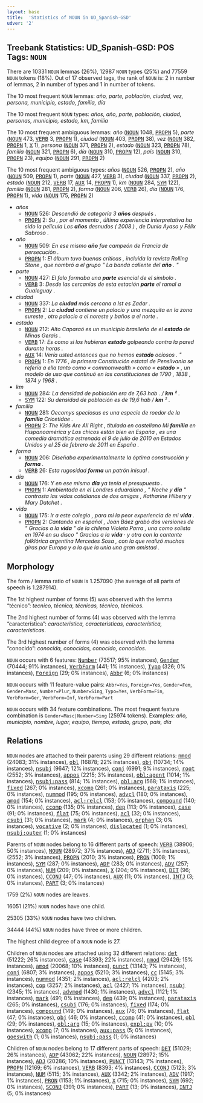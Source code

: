 ```yaml
---
layout: base
title:  'Statistics of NOUN in UD_Spanish-GSD'
udver: '2'
---
```


## Treebank Statistics: UD_Spanish-GSD: POS Tags: `NOUN`

There are 10331 `NOUN` lemmas (26%), 12987 `NOUN` types (25%) and 77559 `NOUN` tokens (18%).
Out of 17 observed tags, the rank of `NOUN` is: 2 in number of lemmas, 2 in number of types and 1 in number of tokens.

The 10 most frequent `NOUN` lemmas: <em>año, parte, población, ciudad, vez, persona, municipio, estado, familia, día</em>

The 10 most frequent `NOUN` types:  <em>años, año, parte, población, ciudad, personas, municipio, estado, km, familia</em>

The 10 most frequent ambiguous lemmas: <em>año</em> (<tt><a href="es_gsd-pos-NOUN.html">NOUN</a></tt> 1048, <tt><a href="es_gsd-pos-PROPN.html">PROPN</a></tt> 5), <em>parte</em> (<tt><a href="es_gsd-pos-NOUN.html">NOUN</a></tt> 473, <tt><a href="es_gsd-pos-VERB.html">VERB</a></tt> 3, <tt><a href="es_gsd-pos-PROPN.html">PROPN</a></tt> 1), <em>ciudad</em> (<tt><a href="es_gsd-pos-NOUN.html">NOUN</a></tt> 403, <tt><a href="es_gsd-pos-PROPN.html">PROPN</a></tt> 38), <em>vez</em> (<tt><a href="es_gsd-pos-NOUN.html">NOUN</a></tt> 382, <tt><a href="es_gsd-pos-PROPN.html">PROPN</a></tt> 1, <tt><a href="es_gsd-pos-X.html">X</a></tt> 1), <em>persona</em> (<tt><a href="es_gsd-pos-NOUN.html">NOUN</a></tt> 371, <tt><a href="es_gsd-pos-PROPN.html">PROPN</a></tt> 2), <em>estado</em> (<tt><a href="es_gsd-pos-NOUN.html">NOUN</a></tt> 323, <tt><a href="es_gsd-pos-PROPN.html">PROPN</a></tt> 78), <em>familia</em> (<tt><a href="es_gsd-pos-NOUN.html">NOUN</a></tt> 321, <tt><a href="es_gsd-pos-PROPN.html">PROPN</a></tt> 6), <em>día</em> (<tt><a href="es_gsd-pos-NOUN.html">NOUN</a></tt> 310, <tt><a href="es_gsd-pos-PROPN.html">PROPN</a></tt> 12), <em>país</em> (<tt><a href="es_gsd-pos-NOUN.html">NOUN</a></tt> 310, <tt><a href="es_gsd-pos-PROPN.html">PROPN</a></tt> 23), <em>equipo</em> (<tt><a href="es_gsd-pos-NOUN.html">NOUN</a></tt> 291, <tt><a href="es_gsd-pos-PROPN.html">PROPN</a></tt> 2)

The 10 most frequent ambiguous types:  <em>años</em> (<tt><a href="es_gsd-pos-NOUN.html">NOUN</a></tt> 526, <tt><a href="es_gsd-pos-PROPN.html">PROPN</a></tt> 2), <em>año</em> (<tt><a href="es_gsd-pos-NOUN.html">NOUN</a></tt> 509, <tt><a href="es_gsd-pos-PROPN.html">PROPN</a></tt> 1), <em>parte</em> (<tt><a href="es_gsd-pos-NOUN.html">NOUN</a></tt> 427, <tt><a href="es_gsd-pos-VERB.html">VERB</a></tt> 3), <em>ciudad</em> (<tt><a href="es_gsd-pos-NOUN.html">NOUN</a></tt> 337, <tt><a href="es_gsd-pos-PROPN.html">PROPN</a></tt> 2), <em>estado</em> (<tt><a href="es_gsd-pos-NOUN.html">NOUN</a></tt> 212, <tt><a href="es_gsd-pos-VERB.html">VERB</a></tt> 17, <tt><a href="es_gsd-pos-AUX.html">AUX</a></tt> 14, <tt><a href="es_gsd-pos-PROPN.html">PROPN</a></tt> 1), <em>km</em> (<tt><a href="es_gsd-pos-NOUN.html">NOUN</a></tt> 284, <tt><a href="es_gsd-pos-SYM.html">SYM</a></tt> 122), <em>familia</em> (<tt><a href="es_gsd-pos-NOUN.html">NOUN</a></tt> 281, <tt><a href="es_gsd-pos-PROPN.html">PROPN</a></tt> 2), <em>forma</em> (<tt><a href="es_gsd-pos-NOUN.html">NOUN</a></tt> 206, <tt><a href="es_gsd-pos-VERB.html">VERB</a></tt> 26), <em>día</em> (<tt><a href="es_gsd-pos-NOUN.html">NOUN</a></tt> 176, <tt><a href="es_gsd-pos-PROPN.html">PROPN</a></tt> 1), <em>vida</em> (<tt><a href="es_gsd-pos-NOUN.html">NOUN</a></tt> 175, <tt><a href="es_gsd-pos-PROPN.html">PROPN</a></tt> 2)


* <em>años</em>
  * <tt><a href="es_gsd-pos-NOUN.html">NOUN</a></tt> 526: <em>Descendió de categoría 3 <b>años</b> después .</em>
  * <tt><a href="es_gsd-pos-PROPN.html">PROPN</a></tt> 2: <em>Su , por el momento , última experiencia interpretativa ha sido la película Los <b>años</b> desnudos ( 2008 ) , de Dunia Ayaso y Félix Sabroso .</em>
* <em>año</em>
  * <tt><a href="es_gsd-pos-NOUN.html">NOUN</a></tt> 509: <em>En ese mismo <b>año</b> fue campeón de Francia de persecución .</em>
  * <tt><a href="es_gsd-pos-PROPN.html">PROPN</a></tt> 1: <em>El álbum tuvo buenas críticas , incluida la revista Rolling Stone , que nombró a el grupo " La banda caliente del <b>año</b> . "</em>
* <em>parte</em>
  * <tt><a href="es_gsd-pos-NOUN.html">NOUN</a></tt> 427: <em>El falo formaba una <b>parte</b> esencial de el símbolo .</em>
  * <tt><a href="es_gsd-pos-VERB.html">VERB</a></tt> 3: <em>Desde las cercanías de esta estación <b>parte</b> el ramal a Gualeguay .</em>
* <em>ciudad</em>
  * <tt><a href="es_gsd-pos-NOUN.html">NOUN</a></tt> 337: <em>La <b>ciudad</b> más cercana a Ist es Zadar .</em>
  * <tt><a href="es_gsd-pos-PROPN.html">PROPN</a></tt> 2: <em>La <b>ciudad</b> contiene un palacio y una mezquita en la zona sureste , otro palacio a el noreste y baños a el norte .</em>
* <em>estado</em>
  * <tt><a href="es_gsd-pos-NOUN.html">NOUN</a></tt> 212: <em>Alto Caparaó es un municipio brasileño de el <b>estado</b> de Minas Gerais .</em>
  * <tt><a href="es_gsd-pos-VERB.html">VERB</a></tt> 17: <em>Es como si los hubieran <b>estado</b> golpeando contra la pared durante horas .</em>
  * <tt><a href="es_gsd-pos-AUX.html">AUX</a></tt> 14: <em>Vería usted entonces que no hemos <b>estado</b> ociosos . "</em>
  * <tt><a href="es_gsd-pos-PROPN.html">PROPN</a></tt> 1: <em>En 1776 , la primera Constitución estatal de Pensilvania se refería a ella tanto como « commonwealth » como « <b>estado</b> » , un modelo de uso que continuó en las constituciones de 1790 , 1838 , 1874 y 1968 .</em>
* <em>km</em>
  * <tt><a href="es_gsd-pos-NOUN.html">NOUN</a></tt> 284: <em>La densidad de población era de 7,63 hab . / <b>km</b> ² .</em>
  * <tt><a href="es_gsd-pos-SYM.html">SYM</a></tt> 122: <em>Su densidad de población es de 19,6 hab / <b>km</b> ² .</em>
* <em>familia</em>
  * <tt><a href="es_gsd-pos-NOUN.html">NOUN</a></tt> 281: <em>Oecomys speciosus es una especie de roedor de la <b>familia</b> Cricetidae .</em>
  * <tt><a href="es_gsd-pos-PROPN.html">PROPN</a></tt> 2: <em>The Kids Are All Right , titulada en castellano Mi <b>familia</b> en Hispanoamérica y Los chicos están bien en España , es una comedia dramática estrenada el 9 de julio de 2010 en Estados Unidos y el 25 de febrero de 2011 en España .</em>
* <em>forma</em>
  * <tt><a href="es_gsd-pos-NOUN.html">NOUN</a></tt> 206: <em>Diseñaba experimentalmente la óptima construcción y <b>forma</b> .</em>
  * <tt><a href="es_gsd-pos-VERB.html">VERB</a></tt> 26: <em>Esta rugosidad <b>forma</b> un patrón inisual .</em>
* <em>día</em>
  * <tt><a href="es_gsd-pos-NOUN.html">NOUN</a></tt> 176: <em>Y en ese mismo <b>día</b> ya tenía el presupuesto .</em>
  * <tt><a href="es_gsd-pos-PROPN.html">PROPN</a></tt> 1: <em>Ambientada en el Londres eduardiano , " Noche y <b>día</b> " contrasta las vidas cotidianas de dos amigas , Katharine Hilbery y Mary Datchet .</em>
* <em>vida</em>
  * <tt><a href="es_gsd-pos-NOUN.html">NOUN</a></tt> 175: <em>Ir a este colegio , para mí la peor experiencia de mi <b>vida</b> .</em>
  * <tt><a href="es_gsd-pos-PROPN.html">PROPN</a></tt> 2: <em>Cantando en español , Joan Báez grabó dos versiones de " Gracias a la <b>vida</b> " de la chilena Violeta Parra , una como solista en 1974 en su disco " Gracias a la <b>vida</b> · y otra con la cantante folklórica argentina Mercedes Sosa , con la que realizó muchas giras por Europa y a la que la unía una gran amistad .</em>

## Morphology

The form / lemma ratio of `NOUN` is 1.257090 (the average of all parts of speech is 1.287914).

The 1st highest number of forms (5) was observed with the lemma “técnico”: <em>tecnico, técnica, técnicas, técnico, técnicos</em>.

The 2nd highest number of forms (4) was observed with the lemma “característica”: <em>caracteristica, caracteristicas, característica, características</em>.

The 3rd highest number of forms (4) was observed with the lemma “conocido”: <em>conocida, conocidas, conocido, conocidos</em>.

`NOUN` occurs with 6 features: <tt><a href="es_gsd-feat-Number.html">Number</a></tt> (73517; 95% instances), <tt><a href="es_gsd-feat-Gender.html">Gender</a></tt> (70444; 91% instances), <tt><a href="es_gsd-feat-VerbForm.html">VerbForm</a></tt> (441; 1% instances), <tt><a href="es_gsd-feat-Typo.html">Typo</a></tt> (326; 0% instances), <tt><a href="es_gsd-feat-Foreign.html">Foreign</a></tt> (29; 0% instances), <tt><a href="es_gsd-feat-Abbr.html">Abbr</a></tt> (6; 0% instances)

`NOUN` occurs with 11 feature-value pairs: `Abbr=Yes`, `Foreign=Yes`, `Gender=Fem`, `Gender=Masc`, `Number=Plur`, `Number=Sing`, `Typo=Yes`, `VerbForm=Fin`, `VerbForm=Ger`, `VerbForm=Inf`, `VerbForm=Part`

`NOUN` occurs with 34 feature combinations.
The most frequent feature combination is `Gender=Masc|Number=Sing` (25974 tokens).
Examples: <em>año, municipio, nombre, lugar, equipo, tiempo, estado, grupo, país, día</em>


## Relations

`NOUN` nodes are attached to their parents using 29 different relations: <tt><a href="es_gsd-dep-nmod.html">nmod</a></tt> (24083; 31% instances), <tt><a href="es_gsd-dep-obl.html">obl</a></tt> (16878; 22% instances), <tt><a href="es_gsd-dep-obj.html">obj</a></tt> (10734; 14% instances), <tt><a href="es_gsd-dep-nsubj.html">nsubj</a></tt> (9647; 12% instances), <tt><a href="es_gsd-dep-conj.html">conj</a></tt> (6991; 9% instances), <tt><a href="es_gsd-dep-root.html">root</a></tt> (2552; 3% instances), <tt><a href="es_gsd-dep-appos.html">appos</a></tt> (2215; 3% instances), <tt><a href="es_gsd-dep-obl-agent.html">obl:agent</a></tt> (1014; 1% instances), <tt><a href="es_gsd-dep-nsubj-pass.html">nsubj:pass</a></tt> (814; 1% instances), <tt><a href="es_gsd-dep-obl-arg.html">obl:arg</a></tt> (568; 1% instances), <tt><a href="es_gsd-dep-fixed.html">fixed</a></tt> (267; 0% instances), <tt><a href="es_gsd-dep-xcomp.html">xcomp</a></tt> (261; 0% instances), <tt><a href="es_gsd-dep-parataxis.html">parataxis</a></tt> (225; 0% instances), <tt><a href="es_gsd-dep-nummod.html">nummod</a></tt> (195; 0% instances), <tt><a href="es_gsd-dep-advcl.html">advcl</a></tt> (180; 0% instances), <tt><a href="es_gsd-dep-amod.html">amod</a></tt> (154; 0% instances), <tt><a href="es_gsd-dep-acl-relcl.html">acl:relcl</a></tt> (153; 0% instances), <tt><a href="es_gsd-dep-compound.html">compound</a></tt> (140; 0% instances), <tt><a href="es_gsd-dep-ccomp.html">ccomp</a></tt> (135; 0% instances), <tt><a href="es_gsd-dep-dep.html">dep</a></tt> (113; 0% instances), <tt><a href="es_gsd-dep-case.html">case</a></tt> (91; 0% instances), <tt><a href="es_gsd-dep-flat.html">flat</a></tt> (75; 0% instances), <tt><a href="es_gsd-dep-acl.html">acl</a></tt> (32; 0% instances), <tt><a href="es_gsd-dep-csubj.html">csubj</a></tt> (31; 0% instances), <tt><a href="es_gsd-dep-mark.html">mark</a></tt> (4; 0% instances), <tt><a href="es_gsd-dep-orphan.html">orphan</a></tt> (3; 0% instances), <tt><a href="es_gsd-dep-vocative.html">vocative</a></tt> (2; 0% instances), <tt><a href="es_gsd-dep-dislocated.html">dislocated</a></tt> (1; 0% instances), <tt><a href="es_gsd-dep-nsubj-outer.html">nsubj:outer</a></tt> (1; 0% instances)

Parents of `NOUN` nodes belong to 16 different parts of speech: <tt><a href="es_gsd-pos-VERB.html">VERB</a></tt> (38906; 50% instances), <tt><a href="es_gsd-pos-NOUN.html">NOUN</a></tt> (28972; 37% instances), <tt><a href="es_gsd-pos-ADJ.html">ADJ</a></tt> (2711; 3% instances),  (2552; 3% instances), <tt><a href="es_gsd-pos-PROPN.html">PROPN</a></tt> (2010; 3% instances), <tt><a href="es_gsd-pos-PRON.html">PRON</a></tt> (1008; 1% instances), <tt><a href="es_gsd-pos-SYM.html">SYM</a></tt> (287; 0% instances), <tt><a href="es_gsd-pos-ADP.html">ADP</a></tt> (283; 0% instances), <tt><a href="es_gsd-pos-ADV.html">ADV</a></tt> (257; 0% instances), <tt><a href="es_gsd-pos-NUM.html">NUM</a></tt> (209; 0% instances), <tt><a href="es_gsd-pos-X.html">X</a></tt> (204; 0% instances), <tt><a href="es_gsd-pos-DET.html">DET</a></tt> (96; 0% instances), <tt><a href="es_gsd-pos-CCONJ.html">CCONJ</a></tt> (47; 0% instances), <tt><a href="es_gsd-pos-AUX.html">AUX</a></tt> (11; 0% instances), <tt><a href="es_gsd-pos-INTJ.html">INTJ</a></tt> (3; 0% instances), <tt><a href="es_gsd-pos-PART.html">PART</a></tt> (3; 0% instances)

1759 (2%) `NOUN` nodes are leaves.

16051 (21%) `NOUN` nodes have one child.

25305 (33%) `NOUN` nodes have two children.

34444 (44%) `NOUN` nodes have three or more children.

The highest child degree of a `NOUN` node is 27.

Children of `NOUN` nodes are attached using 32 different relations: <tt><a href="es_gsd-dep-det.html">det</a></tt> (51222; 26% instances), <tt><a href="es_gsd-dep-case.html">case</a></tt> (43393; 22% instances), <tt><a href="es_gsd-dep-nmod.html">nmod</a></tt> (29426; 15% instances), <tt><a href="es_gsd-dep-amod.html">amod</a></tt> (20068; 10% instances), <tt><a href="es_gsd-dep-punct.html">punct</a></tt> (13143; 7% instances), <tt><a href="es_gsd-dep-conj.html">conj</a></tt> (6807; 3% instances), <tt><a href="es_gsd-dep-appos.html">appos</a></tt> (5210; 3% instances), <tt><a href="es_gsd-dep-cc.html">cc</a></tt> (5145; 3% instances), <tt><a href="es_gsd-dep-nummod.html">nummod</a></tt> (4351; 2% instances), <tt><a href="es_gsd-dep-acl-relcl.html">acl:relcl</a></tt> (4203; 2% instances), <tt><a href="es_gsd-dep-cop.html">cop</a></tt> (3257; 2% instances), <tt><a href="es_gsd-dep-acl.html">acl</a></tt> (2427; 1% instances), <tt><a href="es_gsd-dep-nsubj.html">nsubj</a></tt> (2345; 1% instances), <tt><a href="es_gsd-dep-advmod.html">advmod</a></tt> (1430; 1% instances), <tt><a href="es_gsd-dep-advcl.html">advcl</a></tt> (1121; 1% instances), <tt><a href="es_gsd-dep-mark.html">mark</a></tt> (491; 0% instances), <tt><a href="es_gsd-dep-dep.html">dep</a></tt> (439; 0% instances), <tt><a href="es_gsd-dep-parataxis.html">parataxis</a></tt> (265; 0% instances), <tt><a href="es_gsd-dep-csubj.html">csubj</a></tt> (176; 0% instances), <tt><a href="es_gsd-dep-fixed.html">fixed</a></tt> (174; 0% instances), <tt><a href="es_gsd-dep-compound.html">compound</a></tt> (149; 0% instances), <tt><a href="es_gsd-dep-aux.html">aux</a></tt> (76; 0% instances), <tt><a href="es_gsd-dep-flat.html">flat</a></tt> (47; 0% instances), <tt><a href="es_gsd-dep-obj.html">obj</a></tt> (46; 0% instances), <tt><a href="es_gsd-dep-ccomp.html">ccomp</a></tt> (41; 0% instances), <tt><a href="es_gsd-dep-obl.html">obl</a></tt> (29; 0% instances), <tt><a href="es_gsd-dep-obl-arg.html">obl:arg</a></tt> (15; 0% instances), <tt><a href="es_gsd-dep-expl-pv.html">expl:pv</a></tt> (10; 0% instances), <tt><a href="es_gsd-dep-xcomp.html">xcomp</a></tt> (7; 0% instances), <tt><a href="es_gsd-dep-aux-pass.html">aux:pass</a></tt> (5; 0% instances), <tt><a href="es_gsd-dep-goeswith.html">goeswith</a></tt> (1; 0% instances), <tt><a href="es_gsd-dep-nsubj-pass.html">nsubj:pass</a></tt> (1; 0% instances)

Children of `NOUN` nodes belong to 17 different parts of speech: <tt><a href="es_gsd-pos-DET.html">DET</a></tt> (51029; 26% instances), <tt><a href="es_gsd-pos-ADP.html">ADP</a></tt> (43062; 22% instances), <tt><a href="es_gsd-pos-NOUN.html">NOUN</a></tt> (28972; 15% instances), <tt><a href="es_gsd-pos-ADJ.html">ADJ</a></tt> (20286; 10% instances), <tt><a href="es_gsd-pos-PUNCT.html">PUNCT</a></tt> (13143; 7% instances), <tt><a href="es_gsd-pos-PROPN.html">PROPN</a></tt> (12169; 6% instances), <tt><a href="es_gsd-pos-VERB.html">VERB</a></tt> (8393; 4% instances), <tt><a href="es_gsd-pos-CCONJ.html">CCONJ</a></tt> (5123; 3% instances), <tt><a href="es_gsd-pos-NUM.html">NUM</a></tt> (5115; 3% instances), <tt><a href="es_gsd-pos-AUX.html">AUX</a></tt> (3342; 2% instances), <tt><a href="es_gsd-pos-ADV.html">ADV</a></tt> (1917; 1% instances), <tt><a href="es_gsd-pos-PRON.html">PRON</a></tt> (1153; 1% instances), <tt><a href="es_gsd-pos-X.html">X</a></tt> (715; 0% instances), <tt><a href="es_gsd-pos-SYM.html">SYM</a></tt> (692; 0% instances), <tt><a href="es_gsd-pos-SCONJ.html">SCONJ</a></tt> (391; 0% instances), <tt><a href="es_gsd-pos-PART.html">PART</a></tt> (13; 0% instances), <tt><a href="es_gsd-pos-INTJ.html">INTJ</a></tt> (5; 0% instances)

